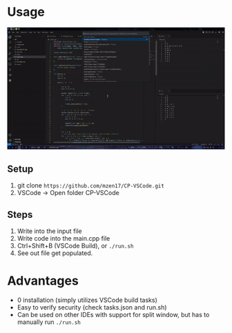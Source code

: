 # Usage
![demo](DEMO.gif)

## Setup
1. git clone `https://github.com/mzen17/CP-VSCode.git`
2. VSCode -> Open folder CP-VSCode

## Steps
1. Write into the input file
2. Write code into the main.cpp file
3. Ctrl+Shift+B (VSCode Build), or `./run.sh`
4. See out file get populated.

# Advantages
- 0 installation (simply utilizes VSCode build tasks)
- Easy to verify security (check tasks.json and run.sh)
- Can be used on other IDEs with support for split window, but has to manually run `./run.sh`
